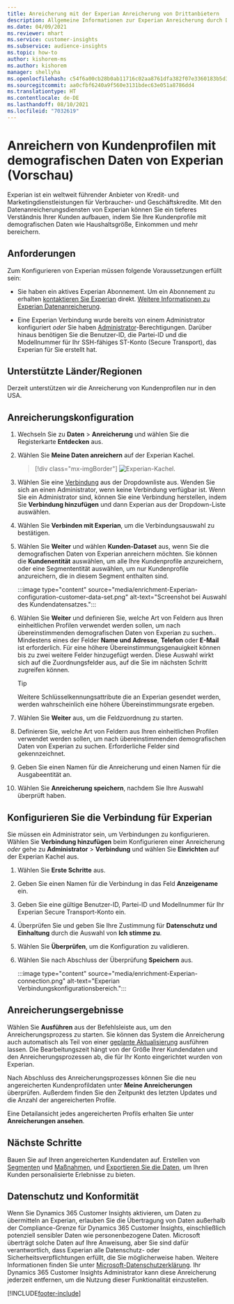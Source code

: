 ```yaml
---
title: Anreicherung mit der Experian Anreicherung von Drittanbietern
description: Allgemeine Informationen zur Experian Anreicherung durch Dritte.
ms.date: 04/09/2021
ms.reviewer: mhart
ms.service: customer-insights
ms.subservice: audience-insights
ms.topic: how-to
author: kishorem-ms
ms.author: kishorem
manager: shellyha
ms.openlocfilehash: c54f6a00cb28b0ab11716c02aa8761dfa382f07e3360183b5d38b9720e890c21
ms.sourcegitcommit: aa0cfbf6240a9f560e3131bdec63e051a8786dd4
ms.translationtype: HT
ms.contentlocale: de-DE
ms.lasthandoff: 08/10/2021
ms.locfileid: "7032619"
---
```

# <a name="enrich-customer-profiles-with-demographics-from-experian-preview"></a>Anreichern von Kundenprofilen mit demografischen Daten von Experian (Vorschau)

Experian ist ein weltweit führender Anbieter von Kredit‑ und Marketingdienstleistungen für Verbraucher‑ und Geschäftskredite. Mit den Datenanreicherungsdiensten von Experian können Sie ein tieferes Verständnis Ihrer Kunden aufbauen, indem Sie Ihre Kundenprofile mit demografischen Daten wie Haushaltsgröße, Einkommen und mehr bereichern.

## <a name="prerequisites"></a>Anforderungen

Zum Konfigurieren von Experian müssen folgende Voraussetzungen erfüllt sein:

- Sie haben ein aktives Experian Abonnement. Um ein Abonnement zu erhalten [kontaktieren Sie Experian](https://www.experian.com/marketing-services/contact) direkt. [Weitere Informationen zu Experian Datenanreicherung](https://www.experian.com/marketing-services/microsoft?cmpid=ems_web_mci_cdppage).

- Eine Experian Verbindung wurde bereits von einem Administrator konfiguriert *oder* Sie haben [Administrator](permissions.md#administrator)-Berechtigungen. Darüber hinaus benötigen Sie die Benutzer-ID, die Partei-ID und die Modellnummer für Ihr SSH-fähiges ST-Konto (Secure Transport), das Experian für Sie erstellt hat.

## <a name="supported-countriesregions"></a>Unterstützte Länder/Regionen

Derzeit unterstützen wir die Anreicherung von Kundenprofilen nur in den USA.

## <a name="configure-the-enrichment"></a>Anreicherungskonfiguration

1. Wechseln Sie zu **Daten** > **Anreicherung** und wählen Sie die Registerkarte **Entdecken** aus.

1. Wählen Sie **Meine Daten anreichern** auf der Experian Kachel.

   > [!div class="mx-imgBorder"]
   > ![Experian-Kachel.](media/experian-tile.png "Experian tile")
   > 

1. Wählen Sie eine [Verbindung](connections.md) aus der Dropdownliste aus. Wenden Sie sich an einen Administrator, wenn keine Verbindung verfügbar ist. Wenn Sie ein Administrator sind, können Sie eine Verbindung herstellen, indem Sie **Verbindung hinzufügen** und dann Experian aus der Dropdown-Liste auswählen. 

1. Wählen Sie **Verbinden mit Experian**, um die Verbindungsauswahl zu bestätigen.

1.  Wählen Sie **Weiter** und wählen **Kunden-Dataset** aus, wenn Sie die demografischen Daten von Experian anreichern möchten. Sie können die **Kundenentität** auswählen, um alle Ihre Kundenprofile anzureichern, oder eine Segmententität auswählen, um nur Kundenprofile anzureichern, die in diesem Segment enthalten sind.

    :::image type="content" source="media/enrichment-Experian-configuration-customer-data-set.png" alt-text="Screenshot bei Auswahl des Kundendatensatzes.":::

1. Wählen Sie **Weiter** und definieren Sie, welche Art von Feldern aus Ihren einheitlichen Profilen verwendet werden sollen, um nach übereinstimmenden demografischen Daten von Experian zu suchen.. Mindestens eines der Felder **Name und Adresse**, **Telefon** oder **E-Mail** ist erforderlich. Für eine höhere Übereinstimmungsgenauigkeit können bis zu zwei weitere Felder hinzugefügt werden. Diese Auswahl wirkt sich auf die Zuordnungsfelder aus, auf die Sie im nächsten Schritt zugreifen können.

    > [!TIP]
    > Weitere Schlüsselkennungsattribute die an Experian gesendet werden, werden wahrscheinlich eine höhere Übereinstimmungsrate ergeben.

1. Wählen Sie **Weiter** aus, um die Feldzuordnung zu starten.

1. Definieren Sie, welche Art von Feldern aus Ihren einheitlichen Profilen verwendet werden sollen, um nach übereinstimmenden demografischen Daten von Experian zu suchen. Erforderliche Felder sind gekennzeichnet.

1. Geben Sie einen Namen für die Anreicherung und einen Namen für die Ausgabeentität an.

1. Wählen Sie **Anreicherung speichern**, nachdem Sie Ihre Auswahl überprüft haben.

## <a name="configure-the-connection-for-experian"></a>Konfigurieren Sie die Verbindung für Experian 

Sie müssen ein Administrator sein, um Verbindungen zu konfigurieren. Wählen Sie **Verbindung hinzufügen** beim Konfigurieren einer Anreicherung *oder* gehe zu **Administrator** > **Verbindung** und wählen Sie **Einrichten** auf der Experian Kachel aus.

1. Wählen Sie **Erste Schritte** aus.

1. Geben Sie einen Namen für die Verbindung in das Feld **Anzeigename** ein.

1. Geben Sie eine gültige Benutzer-ID, Partei-ID und Modellnummer für Ihr Experian Secure Transport-Konto ein.

1. Überprüfen Sie und geben Sie Ihre Zustimmung für **Datenschutz und Einhaltung** durch die Auswahl von **Ich stimme zu**.

1. Wählen Sie **Überprüfen**, um die Konfiguration zu validieren.

1. Wählen Sie nach Abschluss der Überprüfung **Speichern** aus.
   
   :::image type="content" source="media/enrichment-Experian-connection.png" alt-text="Experian Verbindungskonfigurationsbereich.":::

## <a name="enrichment-results"></a>Anreicherungsergebnisse

Wählen Sie **Ausführen** aus der Befehlsleiste aus, um den Anreicherungsprozess zu starten. Sie können das System die Anreicherung auch automatisch als Teil von einer [geplante Aktualisierung](system.md#schedule-tab) ausführen lassen. Die Bearbeitungszeit hängt von der Größe Ihrer Kundendaten und den Anreicherungsprozessen ab, die für Ihr Konto eingerichtet wurden von Experian.

Nach Abschluss des Anreicherungsprozesses können Sie die neu angereicherten Kundenprofildaten unter **Meine Anreicherungen** überprüfen. Außerdem finden Sie den Zeitpunkt des letzten Updates und die Anzahl der angereicherten Profile.

Eine Detailansicht jedes angereicherten Profils erhalten Sie unter **Anreicherungen ansehen**.

## <a name="next-steps"></a>Nächste Schritte

Bauen Sie auf Ihren angereicherten Kundendaten auf. Erstellen von [Segmenten](segments.md) und [Maßnahmen](measures.md), und [Exportieren Sie die Daten](export-destinations.md), um Ihren Kunden personalisierte Erlebnisse zu bieten.

## <a name="data-privacy-and-compliance"></a>Datenschutz und Konformität

Wenn Sie Dynamics 365 Customer Insights aktivieren, um Daten zu übermitteln an Experian, erlauben Sie die Übertragung von Daten außerhalb der Compliance-Grenze für Dynamics 365 Customer Insights, einschließlich potenziell sensibler Daten wie personenbezogene Daten. Microsoft überträgt solche Daten auf Ihre Anweisung, aber Sie sind dafür verantwortlich, dass Experian alle Datenschutz- oder Sicherheitsverpflichtungen erfüllt, die Sie möglicherweise haben. Weitere Informationen finden Sie unter [Microsoft-Datenschutzerklärung](https://go.microsoft.com/fwlink/?linkid=396732).
Ihr Dynamics 365 Customer Insights Administrator kann diese Anreicherung jederzeit entfernen, um die Nutzung dieser Funktionalität einzustellen.


[!INCLUDE[footer-include](../includes/footer-banner.md)]
